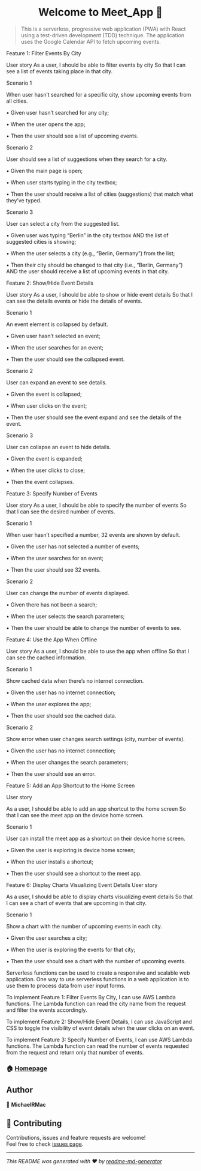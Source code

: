 <h1 align="center">Welcome to Meet_App 👋</h1>

> This is a serverless, progressive web application (PWA) with React using a
> test-driven development (TDD) technique. The application uses the Google
> Calendar API to fetch upcoming events.

<p>
Feature 1: Filter Events By City

User story
As a user,
I should be able to filter events by city
So that I can see a list of events taking place in that city.

Scenario 1

When user hasn’t searched for a specific city, show upcoming events from all cities.

• Given user hasn’t searched for any city;

• When the user opens the app;

• Then the user should see a list of upcoming events.

Scenario 2

User should see a list of suggestions when they search for a city.

• Given the main page is open;

• When user starts typing in the city textbox;

• Then the user should receive a list of cities (suggestions) that match what they’ve typed.

Scenario 3

User can select a city from the suggested list.

• Given user was typing “Berlin” in the city textbox AND the list of suggested cities is showing;

• When the user selects a city (e.g., “Berlin, Germany”) from the list;

• Then their city should be changed to that city (i.e., “Berlin, Germany”) AND the user should receive a list of upcoming events in that city.

Feature 2: Show/Hide Event Details

User story
As a user,
I should be able to show or hide event details
So that I can see the details events or hide the details of events.

Scenario 1

An event element is collapsed by default.

• Given user hasn’t selected an event;

• When the user searches for an event;

• Then the user should see the collapsed event.

Scenario 2

User can expand an event to see details.

• Given the event is collapsed;

• When user clicks on the event;

• Then the user should see the event expand and see the details of the event.

Scenario 3

User can collapse an event to hide details.

• Given the event is expanded;

• When the user clicks to close;

• Then the event collapses.

Feature 3: Specify Number of Events

User story
As a user,
I should be able to specify the number of events
So that I can see the desired number of events.

Scenario 1

When user hasn’t specified a number, 32 events are shown by default.

• Given the user has not selected a number of events;

• When the user searches for an event;

• Then the user should see 32 events.

Scenario 2

User can change the number of events displayed.

• Given there has not been a search;

• When the user selects the search parameters;

• Then the user should be able to change the number of events to see.

Feature 4: Use the App When Offline

User story
As a user,
I should be able to use the app when offline
So that I can see the cached information.

Scenario 1

Show cached data when there’s no internet connection.

• Given the user has no internet connection;

• When the user explores the app;

• Then the user should see the cached data.

Scenario 2

Show error when user changes search settings (city, number of events).

• Given the user has no internet connection;

• When the user changes the search parameters;

• Then the user should see an error.

Feature 5: Add an App Shortcut to the Home Screen

User story

As a user,
I should be able to add an app shortcut to the home screen
So that I can see the meet app on the device home screen.

Scenario 1

User can install the meet app as a shortcut on their device home screen.

• Given the user is exploring is device home screen;

• When the user installs a shortcut;

• Then the user should see a shortcut to the meet app.

Feature 6: Display Charts Visualizing Event Details
User story

As a user,
I should be able to display charts visualizing event details
So that I can see a chart of events that are upcoming in that city.

Scenario 1

Show a chart with the number of upcoming events in each city.

• Given the user searches a city;

• When the user is exploring the events for that city;

• Then the user should see a chart with the number of upcoming events.

Serverless functions can be used to create a responsive and scalable web application. One way to use serverless functions in a web application is to use them to process data from user input forms.

To implement Feature 1: Filter Events By City, I can use AWS Lambda functions. The Lambda function can read the city name from the request and filter the events accordingly.

To implement Feature 2: Show/Hide Event Details, I can use JavaScript and CSS to toggle the visibility of event details when the user clicks on an event.

To implement Feature 3: Specify Number of Events, I can use AWS Lambda functions. The Lambda function can read the number of events requested from the request and return only that number of events.

</p>

### 🏠 [Homepage](https://Michael-R-Mac.github.io/Meet_app)

## Author

👤 **MichaelRMac**

## 🤝 Contributing

Contributions, issues and feature requests are welcome!<br />Feel free to check [issues page](https://github.com/Michael-R-Mac/Meet_app).

---

_This README was generated with ❤️ by [readme-md-generator](https://github.com/kefranabg/readme-md-generator)_

